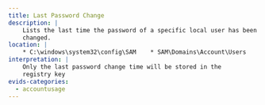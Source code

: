 ```yaml
---
title: Last Password Change
description: |
    Lists the last time the password of a specific local user has been
    changed. 
location: |
    * C:\windows\system32\config\SAM    * SAM\Domains\Account\Users
interpretation: |
    Only the last password change time will be stored in the
    registry key
evids-categories:
  - accountusage
---
```

